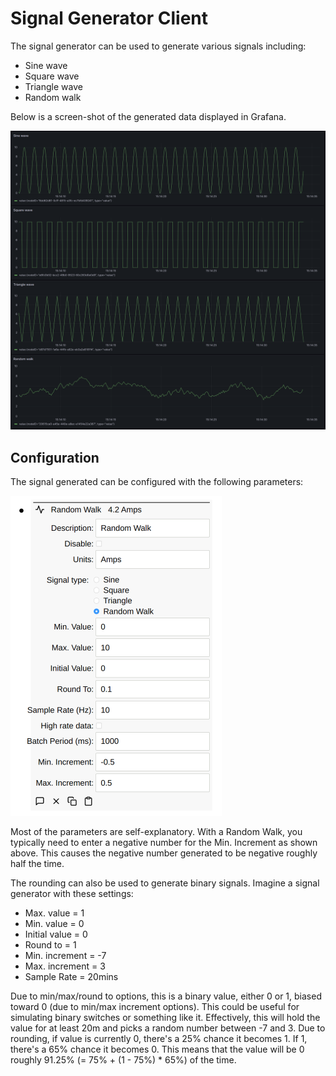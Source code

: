 # Signal Generator Client

The signal generator can be used to generate various signals including:

- Sine wave
- Square wave
- Triangle wave
- Random walk

Below is a screen-shot of the generated data displayed in Grafana.

![image-20231106151451391](./assets/image-20231106151451391.png)

## Configuration

The signal generated can be configured with the following parameters:

<img src="./assets/image-20231106151540546.png" alt="image-20231106151540546" style="zoom:50%;" />

Most of the parameters are self-explanatory. With a Random Walk, you typically
need to enter a negative number for the Min. Increment as shown above. This
causes the negative number generated to be negative roughly half the time.

The rounding can also be used to generate binary signals. Imagine a signal
generator with these settings:

- Max. value = 1
- Min. value = 0
- Initial value = 0
- Round to = 1
- Min. increment = -7
- Max. increment = 3
- Sample Rate = 20mins

Due to min/max/round to options, this is a binary value, either 0 or 1, biased
toward 0 (due to min/max increment options). This could be useful for simulating
binary switches or something like it. Effectively, this will hold the value for
at least 20m and picks a random number between -7 and 3. Due to rounding, if
value is currently 0, there's a 25% chance it becomes 1. If 1, there's a 65%
chance it becomes 0. This means that the value will be 0 roughly 91.25% (= 75% +
(1 - 75%) \* 65%) of the time.
